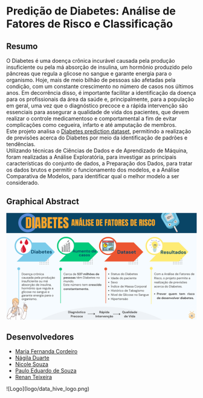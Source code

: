 # Predição de Diabetes: Análise de Fatores de Risco e Classificação

## Resumo
O Diabetes é uma doença crônica incurável causada pela produção insuficiente ou pela má absorção de insulina, um hormônio produzido pelo pâncreas que regula a glicose no sangue e garante energia para o organismo. Hoje, mais de meio bilhão de pessoas são afetadas pela condição, com um constante crescimento no número de casos nos últimos anos. Em decorrência disso, é importante facilitar a identificação da doença para os profissionais da área da saúde e, principalmente, para a população em geral, uma vez que o diagnóstico precoce e a rápida intervenção são essenciais para assegurar a qualidade de vida dos pacientes, que devem realizar o controle medicamentoso e comportamental a fim de evitar complicações como cegueira, infarto e até amputação de membros.  
Este projeto analisa o [Diabetes prediction dataset](https://www.kaggle.com/datasets/iammustafatz/diabetes-prediction-dataset/data), permitindo a realização de previsões acerca do Diabetes por meio da identificação de padrões e tendências.  
Utilizando técnicas de Ciências de Dados e de Aprendizado de Máquina, foram realizadas a Análise Exploratória, para investigar as principais características do conjunto de dados, a Preparação dos Dados, para tratar os dados brutos e permitir o funcionamento dos modelos, e a Análise Comparativa de Modelos, para identificar qual o melhor modelo a ser considerado. 

## Graphical Abstract
![Graphical Abstract](graphical_abstract/diabetes_graphical_abstract.png)

## Desenvolvedores
 - [Maria Fernanda Cordeiro](https://github.com/Fernanda-Cordeiro)
 - [Nágila Duarte](https://github.com/NagilaDuarte)
 - [Nicole Souza](https://github.com/nicolesouzab)
 - [Paulo Eduardo de Souza](https://github.com/Paulo3078)
 - [Renan Teixeira](https://github.com/renantleite) 

</center>
![Logo](logo/data_hive_logo.png)
</center>
